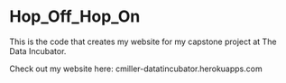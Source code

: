 # Hop_Off_Hop_On

This is the code that creates my website for my capstone project at The Data Incubator. 

Check out my website here: cmiller-datatincubator.herokuapps.com
